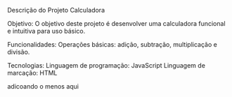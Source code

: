 Descrição do Projeto Calculadora

Objetivo:
O objetivo deste projeto é desenvolver uma calculadora funcional e intuitiva para uso básico.

Funcionalidades:
Operações básicas: adição, subtração, multiplicação e divisão.

Tecnologias:
Linguagem de programação: JavaScript
Linguagem de marcação: HTML

adicoando o menos aqui